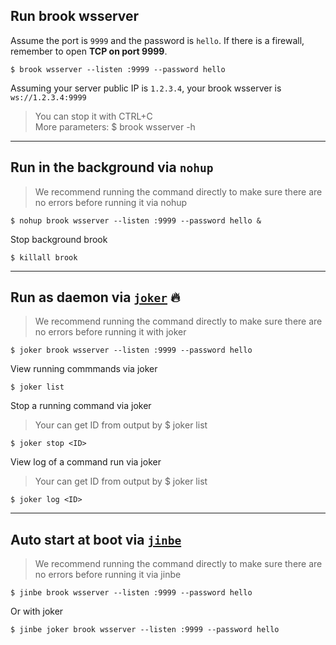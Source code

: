## Run brook wsserver

Assume the port is `9999` and the password is `hello`. If there is a firewall, remember to open **TCP on port 9999**.

```
$ brook wsserver --listen :9999 --password hello
```

Assuming your server public IP is `1.2.3.4`, your brook wsserver is `ws://1.2.3.4:9999`

> You can stop it with CTRL+C<br/>
> More parameters: \$ brook wsserver -h

---

## Run in the background via `nohup`

> We recommend running the command directly to make sure there are no errors before running it via nohup

```
$ nohup brook wsserver --listen :9999 --password hello &
```

Stop background brook

```
$ killall brook
```

---

## Run as daemon via [`joker`](https://github.com/txthinking/joker) 🔥

> We recommend running the command directly to make sure there are no errors before running it with joker

```
$ joker brook wsserver --listen :9999 --password hello
```

View running commmands via joker

```
$ joker list
```

Stop a running command via joker

> Your can get ID from output by \$ joker list

```
$ joker stop <ID>
```

View log of a command run via joker

> Your can get ID from output by \$ joker list

```
$ joker log <ID>
```

---

## Auto start at boot via [`jinbe`](https://github.com/txthinking/jinbe)

> We recommend running the command directly to make sure there are no errors before running it via jinbe

```
$ jinbe brook wsserver --listen :9999 --password hello
```

Or with joker

```
$ jinbe joker brook wsserver --listen :9999 --password hello
```
